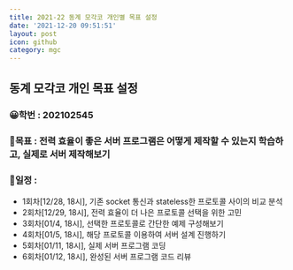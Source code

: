 ```yaml
---
title: 2021-22 동계 모각코 개인별 목표 설정
date: '2021-12-20 09:51:51'
layout: post
icon: github
category: mgc
---
```


## 동계 모각코 개인 목표 설정
### 😀학번 : 202102545
### 🎡목표 : 전력 효율이 좋은 서버 프로그램은 어떻게 제작할 수 있는지 학습하고, 실제로 서버 제작해보기



### 📄일정 :
- 1회차\[12/28, 18시],  기존 socket 통신과 stateless한 프로토콜 사이의 비교 분석
- 2회차\[12/29, 18시],  전력 효율이 더 나은 프로토콜 선택을 위한 고민
- 3회차\[01/4, 18시],  선택한 프로토콜로 간단한 예제 구성해보기
- 4회차\[01/5, 18시],  해당 프로토콜 이용하여 서버 설계 진행하기
- 5회차\[01/11, 18시],  실제 서버 프로그램 코딩
- 6회차\[01/12, 18시],  완성된 서버 프로그램 코드 리뷰
